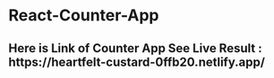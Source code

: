 # React-Counter-App
<h2>Here is Link of Counter App See Live Result : https://heartfelt-custard-0ffb20.netlify.app/ <h2>
